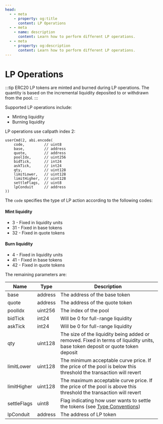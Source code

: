 ```yaml
---
head:
  - - meta
    - property: og:title
      content: LP Operations
  - - meta
    - name: description
      content: Learn how to perform different LP operations.
  - - meta
    - property: og:description
      content: Learn how to perform different LP operations.
---
```


# LP Operations

:::tip
ERC20 LP tokens are minted and burned during LP operations. The quantity is based on the incremental liquidity deposited to or withdrawn from the pool.
:::

Supported LP operations include:

- Minting liquidity
- Burning liquidity

LP operations use callpath index 2:

```solidity
userCmd(2, abi.encode(
    code,         // uint8
    base,         // address
    quote,        // address
    poolIdx,      // uint256
    bidTick,      // int24
    askTick,      // int24
    qty,          // uint128
    limitLower,   // uint128
    limitHigher,  // uint128
    settleFlags,  // uint8
    lpConduit     // address
))
```

The `code` specifies the type of LP action according to the following codes:

#### Mint liquidity

- 3 - Fixed in liquidity units
- 31 - Fixed in base tokens
- 32 - Fixed in quote tokens

#### Burn liquidity

- 4 - Fixed in liquidity units
- 41 - Fixed in base tokens
- 42 - Fixed in quote tokens

The remaining parameters are:

| Name        | Type    | Description                                                                                                                    |
| ----------- | ------- | ------------------------------------------------------------------------------------------------------------------------------ |
| base        | address | The address of the base token                                                                                                  |
| quote       | address | The address of the quote token                                                                                                 |
| poolIdx     | uint256 | The index of the pool                                                                                                          |
| bidTick     | int24   | Will be 0 for full-range liquidity                                                                                             |
| askTick     | int24   | Will be 0 for full-range liquidity                                                                                             |
| qty         | uint128 | The size of the liquidity being added or removed. Fixed in terms of liquidity units, base token deposit or quote token deposit |
| limitLower  | uint128 | The minimum acceptable curve price. If the price of the pool is below this threshold the transaction will revert               |
| limitHigher | uint128 | The maximum acceptable curve price. If the price of the pool is above this threshold the transaction will revert               |
| settleFlags | uint8   | Flag indicating how user wants to settle the tokens (see [Type Conventions](/developers/type-conventions))                     |
| lpConduit   | address | The address of LP token                                                                                                        |

